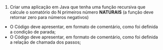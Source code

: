 1. Criar uma aplicação em Java que tenha uma função recursiva que calcule o somatório do N primeiros número **NATURAIS** (a função deve retornar zero para números negativos)
  - O Código deve apresentar, em formato de comentário, como foi definida a condição de parada;
  - O Código deve apresentar, em formato de comentário, como foi definida a relação de chamada dos passos;
